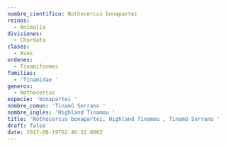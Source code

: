 ```yaml
---
nombre_cientifico: Nothocercus bonapartei
reinos:
  - Animalia
divisiones:
  - Chordata
clases:
  - Aves
ordenes:
  - Tinamiformes
familias:
  - 'Tinamidae '
generos:
  - Nothocercus
especie: 'bonapartei '
nombre_comun: 'Tinamú Serrano '
nombre_ingles: 'Highland Tinamou '
title: 'Nothocercus bonapartei, Highland Tinamou , Tinamú Serrano '
draft: false
date: 2017-08-19T02:46:32.000Z
---
```


